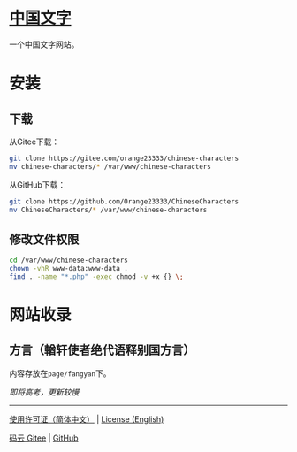# [中国文字](https://gitee.com/orange23333/chinese-characters)

一个中国文字网站。

# 安装

## 下载

从Gitee下载：
```bash
git clone https://gitee.com/orange23333/chinese-characters
mv chinese-characters/* /var/www/chinese-characters
```

从GitHub下载：
```bash
git clone https://github.com/Orange23333/ChineseCharacters
mv ChineseCharacters/* /var/www/chinese-characters
```

## 修改文件权限

```bash
cd /var/www/chinese-characters
chown -vhR www-data:www-data .
find . -name "*.php" -exec chmod -v +x {} \;
```

# 网站收录

## 方言（輶轩使者绝代语释别国方言）

内容存放在`page/fangyan`下。

*即将高考，更新较慢*

---

[使用许可证（简体中文）](https://gitee.com/orange23333/chinese-characters/blob/main/LICENSE.txt) | [License (English)](https://github.com/Orange23333/ChineseCharacters/blob/main/LICENSE.en-US.txt)

[码云 Gitee](https://gitee.com/orange23333/chinese-characters) | [GitHub](https://github.com/Orange23333/ChineseCharacters)

